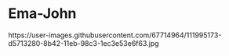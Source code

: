 <h1>Ema-John</h1>
https://user-images.githubusercontent.com/67714964/111995173-d5713280-8b42-11eb-98c3-1ec3e53e6f63.jpg
